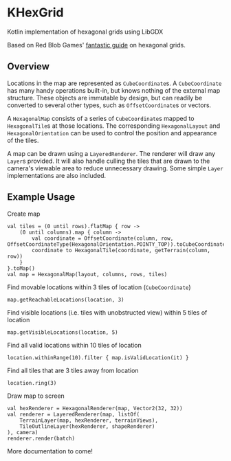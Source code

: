 # KHexGrid
Kotlin implementation of hexagonal grids using LibGDX

Based on Red Blob Games' [fantastic guide](https://www.redblobgames.com/grids/hexagons/) on hexagonal grids.

## Overview
Locations in the map are represented as `CubeCoordinate`s. A `CubeCoordinate` has many handy operations built-in, but knows nothing of the external map structure. These objects are immutable by design, but can readily be converted to several other types, such as `OffsetCoordinate`s or vectors.

A `HexagonalMap` consists of a series of `CubeCoordinate`s mapped to `HexagonalTile`s at those locations. The corresponding `HexagonalLayout` and `HexagonalOrientation` can be used to control the position and appearance of the tiles.

A map can be drawn using a `LayeredRenderer`. The renderer will draw any `Layer`s provided. It will also handle culling the tiles that are drawn to the camera's viewable area to reduce unnecessary drawing. Some simple `Layer` implementations are also included.


## Example Usage
Create map

    val tiles = (0 until rows).flatMap { row ->
        (0 until columns).map { column ->
            val coordinate = OffsetCoordinate(column, row, OffsetCoordinateType(HexagonalOrientation.POINTY_TOP)).toCubeCoordinate()
            coordinate to HexagonalTile(coordinate, getTerrain(column, row))
        }
    }.toMap()
    val map = HexagonalMap(layout, columns, rows, tiles)

Find movable locations within 3 tiles of location (`CubeCoordinate`)

    map.getReachableLocations(location, 3)
    
Find visible locations (i.e. tiles with unobstructed view) within 5 tiles of location

    map.getVisibleLocations(location, 5)
    
Find all valid locations within 10 tiles of location

    location.withinRange(10).filter { map.isValidLocation(it) }
    
Find all tiles that are 3 tiles away from location

    location.ring(3)
    
Draw map to screen

    val hexRenderer = HexagonalRenderer(map, Vector2(32, 32))
    val renderer = LayeredRenderer(map, listOf(
        TerrainLayer(map, hexRenderer, terrainViews),
        TileOutlineLayer(hexRenderer, shapeRenderer)
    ), camera)
    renderer.render(batch)
    
More documentation to come!
